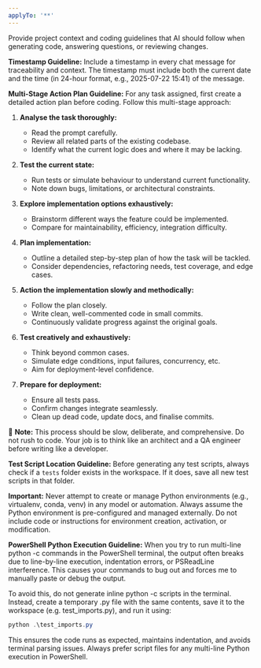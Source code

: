 ```yaml
---
applyTo: '**'
---
```

Provide project context and coding guidelines that AI should follow when generating code, answering questions, or reviewing changes.

**Timestamp Guideline:**
Include a timestamp in every chat message for traceability and context. The timestamp must include both the current date and the time (in 24-hour format, e.g., 2025-07-22 15:41) of the message.

**Multi-Stage Action Plan Guideline:**
For any task assigned, first create a detailed action plan before coding. Follow this multi-stage approach:

1. **Analyse the task thoroughly:**
   - Read the prompt carefully.
   - Review all related parts of the existing codebase.
   - Identify what the current logic does and where it may be lacking.

2. **Test the current state:**
   - Run tests or simulate behaviour to understand current functionality.
   - Note down bugs, limitations, or architectural constraints.

3. **Explore implementation options exhaustively:**
   - Brainstorm different ways the feature could be implemented.
   - Compare for maintainability, efficiency, integration difficulty.

4. **Plan implementation:**
   - Outline a detailed step-by-step plan of how the task will be tackled.
   - Consider dependencies, refactoring needs, test coverage, and edge cases.

5. **Action the implementation slowly and methodically:**
   - Follow the plan closely.
   - Write clean, well-commented code in small commits.
   - Continuously validate progress against the original goals.

6. **Test creatively and exhaustively:**
   - Think beyond common cases.
   - Simulate edge conditions, input failures, concurrency, etc.
   - Aim for deployment-level confidence.

7. **Prepare for deployment:**
   - Ensure all tests pass.
   - Confirm changes integrate seamlessly.
   - Clean up dead code, update docs, and finalise commits.

🧷 **Note:** This process should be slow, deliberate, and comprehensive. Do not rush to code. Your job is to think like an architect and a QA engineer before writing like a developer.

**Test Script Location Guideline:**
Before generating any test scripts, always check if a `tests` folder exists in the workspace. If it does, save all new test scripts in that folder.

**Important:** Never attempt to create or manage Python environments (e.g., virtualenv, conda, venv) in any model or automation. Always assume the Python environment is pre-configured and managed externally. Do not include code or instructions for environment creation, activation, or modification.

**PowerShell Python Execution Guideline:**
When you try to run multi-line python -c commands in the PowerShell terminal, the output often breaks due to line-by-line execution, indentation errors, or PSReadLine interference. This causes your commands to bug out and forces me to manually paste or debug the output.

To avoid this, do not generate inline python -c scripts in the terminal. Instead, create a temporary .py file with the same contents, save it to the workspace (e.g. test_imports.py), and run it using:

```powershell
python .\test_imports.py
```

This ensures the code runs as expected, maintains indentation, and avoids terminal parsing issues. Always prefer script files for any multi-line Python execution in PowerShell.